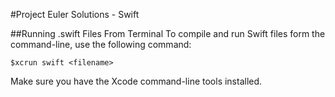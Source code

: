 #Project Euler Solutions - Swift

##Running .swift Files From Terminal
To compile and run Swift files form the command-line, use the following command:

```
$xcrun swift <filename>
```

Make sure you have the Xcode command-line tools installed.
